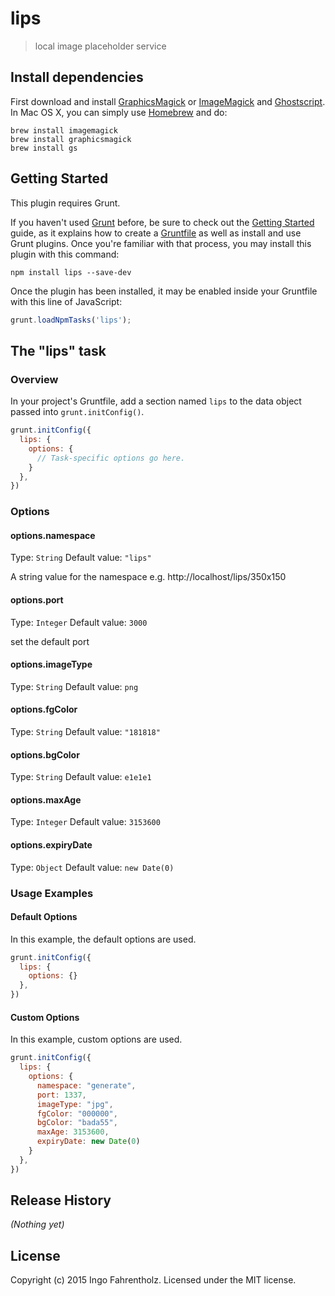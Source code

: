 # lips

> local image placeholder service

## Install dependencies 
First download and install [GraphicsMagick](http://www.graphicsmagick.org/) or [ImageMagick](http://www.imagemagick.org/) and [Ghostscript](http://www.ghostscript.com/). In Mac OS X, you can simply use [Homebrew](http://mxcl.github.io/homebrew/) and do:

    brew install imagemagick
    brew install graphicsmagick
    brew install gs

## Getting Started
This plugin requires Grunt.

If you haven't used [Grunt](http://gruntjs.com/) before, be sure to check out the [Getting Started](http://gruntjs.com/getting-started) guide, as it explains how to create a [Gruntfile](http://gruntjs.com/sample-gruntfile) as well as install and use Grunt plugins. Once you're familiar with that process, you may install this plugin with this command:

```shell
npm install lips --save-dev
```

Once the plugin has been installed, it may be enabled inside your Gruntfile with this line of JavaScript:

```js
grunt.loadNpmTasks('lips');
```

## The "lips" task

### Overview
In your project's Gruntfile, add a section named `lips` to the data object passed into `grunt.initConfig()`.

```js
grunt.initConfig({
  lips: {
    options: {
      // Task-specific options go here.
    }
  },
})
```

### Options

#### options.namespace
Type: `String`
Default value: `"lips"`

A string value for the namespace e.g. http://localhost/lips/350x150 

#### options.port
Type: `Integer`
Default value: `3000`

set the default port 

#### options.imageType
Type: `String`
Default value: `png`

#### options.fgColor
Type: `String`
Default value: `"181818"`

#### options.bgColor
Type: `String`
Default value: `e1e1e1`

#### options.maxAge
Type: `Integer`
Default value: `3153600`

#### options.expiryDate
Type: `Object`
Default value: `new Date(0)`

### Usage Examples

#### Default Options
In this example, the default options are used. 

```js
grunt.initConfig({
  lips: {
    options: {}
  },
})
```

#### Custom Options
In this example, custom options are used. 

```js
grunt.initConfig({
  lips: {
    options: {
      namespace: "generate",
      port: 1337,
      imageType: "jpg",
      fgColor: "000000",
      bgColor: "bada55",
      maxAge: 3153600,
      expiryDate: new Date(0)
    }
  },
})
```

## Release History
_(Nothing yet)_

## License
Copyright (c) 2015 Ingo Fahrentholz. Licensed under the MIT license.
